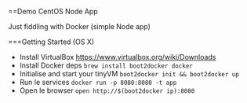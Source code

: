 ==Demo CentOS Node App

Just fiddling with Docker (simple Node app)

===Getting Started (OS X)

 - Install VirtualBox https://www.virtualbox.org/wiki/Downloads
 - Install Docker deps `brew install boot2docker docker`
 - Initialise and start your tinyVM `boot2docker init && boot2docker up`
 - Run le services `docker run -p 8080:8080 -t app`
 - Open le browser `open http://$(boot2docker ip):8080`
